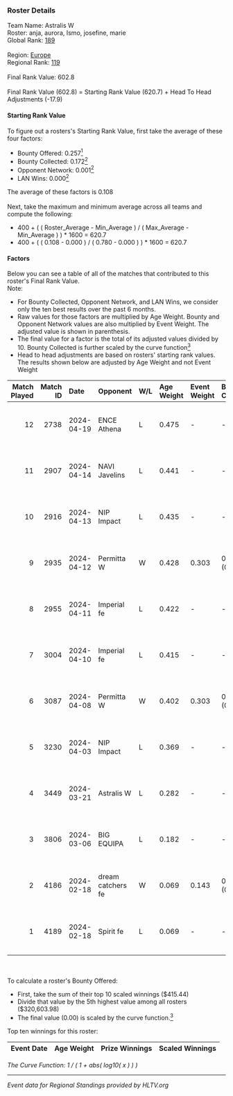 ### Roster Details<br />
Team Name: Astralis W<br />
Roster: anja, aurora, Ismo, josefine, marie<br />
Global Rank: [189](../standings_global.md)<br />
<br />
Region: [Europe]( ../standings_europe.md)<br />
Regional Rank: [119]( ../standings_europe.md)<br />
<br />
Final Rank Value:  602.8<br />
<br />
Final Rank Value (602.8) = Starting Rank Value (620.7) + Head To Head Adjustments (-17.9)<br />

#### Starting Rank Value<br />
To figure out a rosters's Starting Rank Value, first take the average of these four factors:<br />
- Bounty Offered: 0.257[<sup>1</sup>](#table2)
- Bounty Collected: 0.172[<sup>2</sup>](#table1)
- Opponent Network: 0.001[<sup>2</sup>](#table1)
- LAN Wins: 0.000[<sup>2</sup>](#table1)

The average of these factors is 0.108<br />
<br />
Next, take the maximum and minimum average across all teams and compute the following:<br />
- 400 + ( ( Roster_Average - Min_Average ) / ( Max_Average - Min_Average ) ) * 1600 = 620.7
- 400 + ( ( 0.108 - 0.000 ) / ( 0.780 - 0.000 ) ) * 1600 = 620.7


#### Factors<br />
Below you can see a table of all of the matches that contributed to this roster's Final Rank Value.<br />
Note:<br />

- For Bounty Collected, Opponent Network, and LAN Wins, we consider only the ten best results over the past 6 months.
- Raw values for those factors are multiplied by Age Weight. Bounty and Opponent Network values are also multiplied by Event Weight. The adjusted value is shown in parenthesis.
- The final value for a factor is the total of its adjusted values divided by 10. Bounty Collected is further scaled by the curve function[<sup>3</sup>](#curveFunction)
- Head to head adjustments are based on rosters' starting rank values. The results shown below are adjusted by Age Weight and not Event Weight
<span id="table1"></span><br />


| Match Played | Match ID | Date       | Opponent          | W/L | Age Weight | Event Weight | Bounty Collected | Opponent Network | LAN Wins  | H2H Adj. | Roster                              |
| -: | -: | :- | :- | :- | :- | :- | :- | :- | :- | -: | :- |
|           12 |     2738 | 2024-04-19 | ENCE Athena       | L   | 0.475      | -            | -                | -                | -         |    -7.01 | anja, aurora, Ismo, josefine, marie |
|           11 |     2907 | 2024-04-14 | NAVI Javelins     | L   | 0.441      | -            | -                | -                | -         |    -3.34 | anja, aurora, Ismo, josefine, marie |
|           10 |     2916 | 2024-04-13 | NIP Impact        | L   | 0.435      | -            | -                | -                | -         |    -4.73 | anja, aurora, Ismo, josefine, marie |
|            9 |     2935 | 2024-04-12 | Permitta W        | W   | 0.428      | 0.303        | 0.000 (0.000)    | 0.016 (0.002)    | 0 (0.000) |     4.69 | anja, aurora, Ismo, josefine, marie |
|            8 |     2955 | 2024-04-11 | Imperial fe       | L   | 0.422      | -            | -                | -                | -         |    -1.11 | anja, aurora, Ismo, josefine, marie |
|            7 |     3004 | 2024-04-10 | Imperial fe       | L   | 0.415      | -            | -                | -                | -         |    -1.10 | anja, aurora, Ismo, josefine, marie |
|            6 |     3087 | 2024-04-08 | Permitta W        | W   | 0.402      | 0.303        | 0.000 (0.000)    | 0.016 (0.002)    | 0 (0.000) |     4.37 | anja, aurora, Ismo, josefine, marie |
|            5 |     3230 | 2024-04-03 | NIP Impact        | L   | 0.369      | -            | -                | -                | -         |    -4.33 | anja, aurora, Ismo, josefine, marie |
|            4 |     3449 | 2024-03-21 | Astralis W        | L   | 0.282      | -            | -                | -                | -         |    -3.99 | anja, aurora, Ismo, josefine, marie |
|            3 |     3806 | 2024-03-06 | BIG EQUIPA        | L   | 0.182      | -            | -                | -                | -         |    -1.73 | anja, aurora, Ismo, josefine, marie |
|            2 |     4186 | 2024-02-18 | dream catchers fe | W   | 0.069      | 0.143        | 0.016 (0.000)    | 0.171 (0.002)    | 0 (0.000) |     1.38 | anja, aurora, Ismo, josefine, marie |
|            1 |     4189 | 2024-02-18 | Spirit fe         | L   | 0.069      | -            | -                | -                | -         |    -0.95 | anja, aurora, Ismo, josefine, marie |

<br />
<span id="table2"></span><br />
To calculate a roster's Bounty Offered:<br />

- First, take the sum of their top 10 scaled winnings ($415.44)
- Divide that value by the 5th highest value among all rosters ($320,603.98)
- The final value (0.00) is scaled by the curve function.[<sup>3</sup>](#curveFunction)

Top ten winnings for this roster:<br />

| Event Date | Age Weight | Prize Winnings | Scaled Winnings |
| :- | -: | :- | :- |


<span id="curveFunction"></span>_The Curve Function: 1 / ( 1 + abs( log10( x ) ) )_<br />

---
_Event data for Regional Standings provided by HLTV.org_<br />
